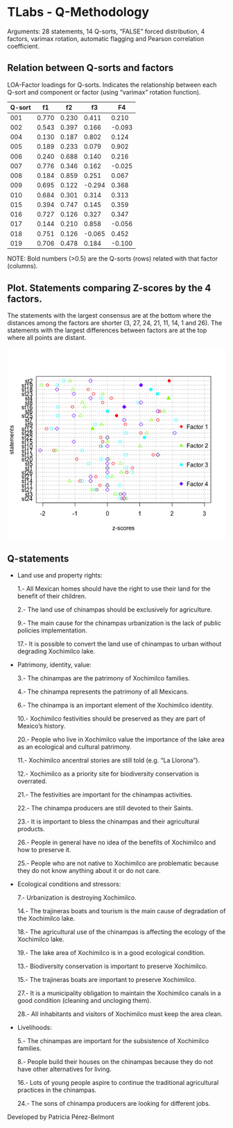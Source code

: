 # TLabs - Q-Methodology

Arguments: 28 statements, 14 Q-sorts, “FALSE” forced distribution, 4 factors, 
varimax rotation, automatic flagging and Pearson correlation coefficient. 

## Relation between Q-sorts and factors

LOA-Factor loadings for Q-sorts. Indicates the relationship between each Q-sort 
and component or factor (using “varimax” rotation function).

|Q-sort 	|f1	|f2	|f3	|F4    |
|---------------|-------|-------|-------|------|
|001	|0.770	|0.230	|0.411	|0.210|
|002	|0.543	|0.397	|0.166	|-0.093|
|004	|0.130	|0.187	|0.802	|0.124|
|005	|0.189	|0.233	|0.079	|0.902|
|006	|0.240	|0.688	|0.140	|0.216|
|007	|0.776	|0.346	|0.162	|-0.025|
|008	|0.184	|0.859	|0.251	|0.067|
|009	|0.695	|0.122	|-0.294	|0.368|
|010	|0.684	|0.301	|0.314	|0.313|
|015	|0.394	|0.747	|0.145	|0.359|
|016	|0.727	|0.126	|0.327	|0.347|
|017	|0.144	|0.210	|0.858	|-0.056|
|018	|0.751	|0.126	|-0.065	|0.452|
|019	|0.706	|0.478	|0.184	|-0.100|

NOTE: Bold numbers (>0.5) are the Q-sorts (rows) related with that factor (columns).

## Plot. Statements comparing Z-scores by the 4 factors. 

 The statements with the largest consensus are at the bottom where the distances among the factors are shorter
 (3, 27, 24, 21, 11, 14, 1 and 26). The statements with the largest differences between factors
 are at the top where all points are distant.
 
 <img src="Rplot_4factors.png">

## Q-statements

 - Land use and property rights:
 
   1.- All Mexican homes should have the right to use their land for the benefit of their children.
   
   2.- The land use of chinampas should be exclusively for agriculture.
   
   9.- The main cause for the chinampas urbanization is the lack of public policies implementation.
   
   17.- It is possible to convert the land use of chinampas to urban without degrading Xochimilco lake. 
   
 - Patrimony, identity, value:
 
   3.- The chinampas are the patrimony of Xochimilco families.
   
   4.- The chinampa represents the patrimony of all Mexicans.
   
   6.- The chinampa is an important element of the Xochimilco identity.
   
   10.- Xochimilco festivities should be preserved as they are part of Mexico’s history.
   
   20.- People who live in Xochimilco value the importance of the lake area as an ecological and cultural patrimony.
   
   11.- Xochimilco ancentral stories are still told (e.g. “La Llorona”).
   
   12.- Xochimilco as a priority site for biodiversity conservation is overrated.
   
   21.- The festivities are important for the chinampas activities.
   
   22.- The chinampa producers are still devoted to their Saints. 
   
   23.- It is important to bless the chinampas and their agricultural products. 
   
   26.- People in general have no idea of the benefits of Xochimilco and how to preserve it. 
   
   25.- People who are not native to Xochimilco are problematic because they do not know anything about it or do not care.  
 
 - Ecological conditions and stressors:
 
   7.- Urbanization is destroying Xochimilco. 
   
   14.- The trajineras boats and tourism is the main cause of degradation of the Xochimilco lake. 
   
   18.- The agricultural use of the chinampas is affecting the ecology of the Xochimilco lake.
   
   19.- The lake area of Xochimilco is in a good ecological condition.
   
   13.- Biodiversity conservation is important to preserve Xochimilco. 
   
   15.- The trajineras boats are important to preserve Xochimilco. 
   
   27.- It is a municipality obligation to maintain the Xochimilco canals in a good condition (cleaning and uncloging them).
   
   28.- All inhabitants and visitors of Xochimilco must keep the area clean. 
   
 - Livelihoods:
   
   5.- The chinampas are important for the subsistence of Xochimilco families. 
   
   8.- People build their houses on the chinampas because they do not have other alternatives for living.
   
   16.- Lots of young people aspire to continue the traditional agricultural practices in the chinampas. 
   
   24.- The sons of chinampa producers are looking for different jobs.

Developed by Patricia Pérez-Belmont
